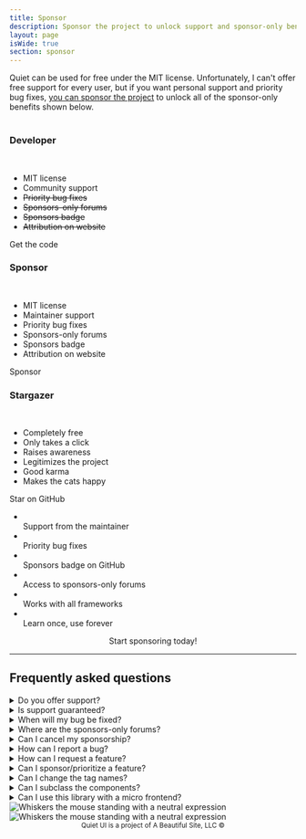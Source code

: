 ```yaml
---
title: Sponsor
description: Sponsor the project to unlock support and sponsor-only benefits.
layout: page
isWide: true
section: sponsor
---
```


Quiet can be used for free under the MIT license. Unfortunately, I can't offer free support for every user, but if you want personal support and priority bug fixes, [you can sponsor the project](https://github.com/sponsors/quietui) to unlock all of the sponsor-only benefits shown below.

<div class="sponsor-tiers" style="margin-block-start: 2.5rem;">
  <div class="sponsor-tier">
    <quiet-icon class="sponsor-tier-icon" name="code" style="color: #7db664;"></quiet-icon>
    <h3 data-no-anchor>Developer</h3><br>
    <ul>
      <li><quiet-icon name="check" style="color: #7db664;"></quiet-icon> MIT license</li>
      <li><quiet-icon name="check" style="color: #7db664;"></quiet-icon> Community support</li>
      <li><quiet-icon name="x" style="color: #b91c1c;"></quiet-icon> <s>Priority bug fixes</s></li>
      <li><quiet-icon name="x" style="color: #b91c1c;"></quiet-icon> <s>Sponsors-only forums</s></li>
      <li><quiet-icon name="x" style="color: #b91c1c;"></quiet-icon> <s>Sponsors badge</s></li>
      <li><quiet-icon name="x" style="color: #b91c1c;"></quiet-icon> <s>Attribution on website</s></li>
    </ul>
    <quiet-button pill href="https://github.com/quietui/quiet/" target="_blank">
      <quiet-icon slot="start" name="brand-github"></quiet-icon>
      Get the code
    </quiet-button>
  </div>

  <div class="sponsor-tier">
    <quiet-icon class="sponsor-tier-icon" name="heart-handshake" style="color: #7577c5;"></quiet-icon>
    <h3 data-no-anchor>Sponsor</h3><br>
    <ul>
      <li><quiet-icon name="check" style="color: #7db664;"></quiet-icon> MIT license</li>
      <li><quiet-icon name="check" style="color: #7db664;"></quiet-icon> Maintainer support</li>
      <li><quiet-icon name="check" style="color: #7db664;"></quiet-icon> Priority bug fixes</li>
      <li><quiet-icon name="check" style="color: #7db664;"></quiet-icon> Sponsors-only forums</li>
      <li><quiet-icon name="check" style="color: #7db664;"></quiet-icon> Sponsors badge</li>
      <li><quiet-icon name="check" style="color: #7db664;"></quiet-icon> Attribution on website</li>
    </ul>
    <quiet-button variant="primary" appearance="outline" pill href="https://github.com/sponsors/quietui" target="_blank">
      <quiet-icon slot="start" family="filled" name="heart" style="color: deeppink;"></quiet-icon>
      Sponsor
    </quiet-button>
  </div>

  <div class="sponsor-tier">
    <quiet-icon class="sponsor-tier-icon" name="comet" style="color: #c5a231;"></quiet-icon>
    <h3 data-no-anchor>Stargazer</h3><br>
    <ul>
      <li><quiet-icon name="coins" style="color: #c5a231;"></quiet-icon> Completely free</li>
      <li><quiet-icon name="pointer" style="color: #e886a7;"></quiet-icon> Only takes a click</li>
      <li><quiet-icon name="award" style="color: #58acf2;"></quiet-icon> Raises awareness</li>
      <li><quiet-icon name="rosette-discount-check" style="color: #7db664;"></quiet-icon> Legitimizes the project</li>
      <li><quiet-icon name="yin-yang" style="color: #e98d61;"></quiet-icon> Good karma</li>
      <li><quiet-icon name="cat" style="color: #b394f4;"></quiet-icon> Makes the cats happy</li>
    </ul>
    <quiet-button pill href="https://github.com/quietui/quiet/stargazers" target="_blank">
      <quiet-icon slot="start" name="star"></quiet-icon>
      Star on GitHub
    </quiet-button>
  </div>  
</div>

<ul class="features-grid" aria-label="Features">
  <li><quiet-icon name="send" style="color: #58acf2;"></quiet-icon><br>Support from the maintainer</li>
  <li><quiet-icon name="bug" style="color: #e98d61;"></quiet-icon><br>Priority bug fixes</li>
  <li><quiet-icon name="circle-dashed-check" style="color: #e886a7;"></quiet-icon><br>Sponsors badge on GitHub</li>
  <li><quiet-icon name="key" style="color: #c5a231;"></quiet-icon><br>Access to sponsors-only forums</li>
  <li><quiet-icon name="puzzle" style="color: #b394f4;"></quiet-icon><br>Works with all frameworks</li>
  <li><quiet-icon name="school" style="color: #7db664;"></quiet-icon><br>Learn once, use forever</li>
</ul>

<div style="display: flex; gap: 1rem; justify-content: center; margin-block-start: var(--quiet-content-spacing);">
  <quiet-button variant="primary" size="lg" appearance="outline" pill href="https://github.com/sponsors/quietui" target="_blank">
    <quiet-icon slot="start" family="filled" name="heart" style="color: deeppink;"></quiet-icon>
    Start sponsoring today!
  </quiet-button>
</div>

---

## Frequently asked questions

<details name="faq">
  <summary>Do you offer support?</summary>
  Yes. You can <a href="https://github.com/sponsors/quietui">sponsor Quiet on GitHub</a> to unlock access to a <a href="https://github.com/quietui/sponsors/discussions">sponsors-only discussion forum</a> where you can get help directly from me, the maintainer, as well as other members of the community. I typically respond within 24 hours.
</details>

<details name="faq">
  <summary>Is support guaranteed?</summary>
  I will always do my best to help you and I typically reply within 24 hours. However, a sponsorship doesn't guarantee that I'll be able to fix your problem every time.
</details>

<details name="faq">
  <summary>When will my bug be fixed?</summary>
  I prioritize bug fixes that affect sponsors first. I try to submit fixes quickly, but some bugs are tricky and require more time, research, etc. I will communicate my progress with you so you're always aware of what's happening.
</details>

<details name="faq">
  <summary>Where are the sponsors-only forums?</summary>
  <a href="https://github.com/quietui/sponsors">The forums are located here.</a> Note that the link will not be available until you're an active sponsor.
</details>

<details name="faq">
  <summary>Can I cancel my sponsorship?</summary>
  Yes. You can cancel your sponsorship any time, but you will lose access to the sponsors-only benefits when the sponsorship period expires.
</details>

<details name="faq">
  <summary>How can I report a bug?</summary>
  Bugs should be <a href="https://github.com/quietui/quiet/issues">reported on GitHub</a>. You do not need to be a sponsor to report a bug, but priority is given to sponsors. For best results, please include a minimal reproduction with your report.
</details>

<details name="faq">
  <summary>How can I request a feature?</summary>
  Features can be <a href="https://github.com/quietui/quiet/discussions/categories/feature-requests">requested on GitHub</a>. You do not need to be a sponsor to request a feature. Please search before posting to prevent duplicate requests and use the 👍 reaction to vote.
</details>

<details name="faq">
  <summary>Can I sponsor/prioritize a feature?</summary>
  I generally don't accept sponsorships for specific features. This lets me focus on what's best for the library.
</details>

<details name="faq">
  <summary>Can I change the tag names?</summary>
  Component tag names, e.g. <code>&lt;quiet-button&gt;</code>, cannot be changed without modifying the source code due to the way tags are referenced in code and styles. Attempting to change tag names, e.g. by extending the associated classes, will cause unexpected breakages and isn't a supported feature of the library.
</details>

<details name="faq">
  <summary>Can I subclass the components?</summary>
  While components are written as classes, they aren't designed to be subclassed. This is not supported and isn't an objective of the library. Instead, use composition when possible.
</details>

<details name="faq">
  <summary>Can I use this library with a micro frontend?</summary>
  Because custom elements are registered globally, I don't recommend using Quiet in a micro frontend architecture <em>unless</em> you move it to the top of the stack. Avoid loading the library multiple times, as this will cause version conflicts and load more code than is necessary.
</details>

<img class="whiskers-center whiskers-center only-light" src="/assets/images/whiskers/whiskers-neutral-light.svg" alt="Whiskers the mouse standing with a neutral expression">
<img class="whiskers-center whiskers-center only-dark" src="/assets/images/whiskers/whiskers-neutral-dark.svg" alt="Whiskers the mouse standing with a neutral expression">

<small class="copyright">
  Quiet UI is a project of A Beautiful Site, LLC
  &copy;<quiet-date year="numeric"></quiet-date>
</small>

<style>
  .copyright {
    display: block;
    color: var(--quiet-text-muted);
    text-align: center;
    margin-block-end: 2rem;
  }
</style>
